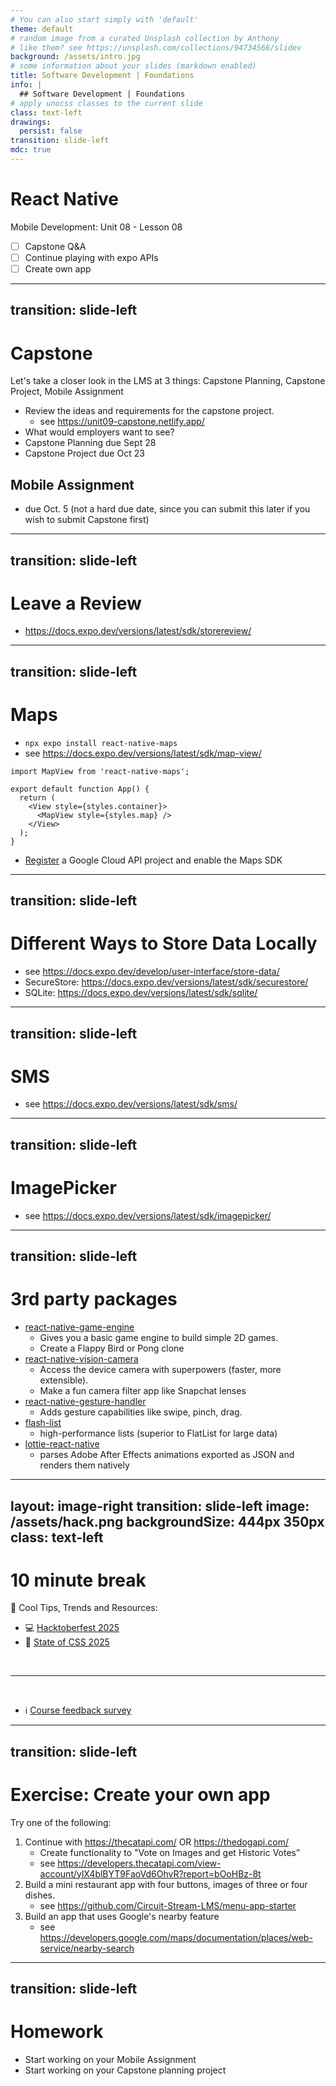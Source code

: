 ```yaml
---
# You can also start simply with 'default'
theme: default
# random image from a curated Unsplash collection by Anthony
# like them? see https://unsplash.com/collections/94734566/slidev
background: /assets/intro.jpg
# some information about your slides (markdown enabled)
title: Software Development | Foundations
info: |
  ## Software Development | Foundations
# apply unocss classes to the current slide
class: text-left
drawings:
  persist: false
transition: slide-left
mdc: true
---
```


# React Native
Mobile Development: Unit 08 - Lesson 08

- [ ] Capstone Q&A
- [ ] Continue playing with expo APIs 
- [ ] Create own app

<div class="abs-br m-6 text-xl">
  <a href="https://github.com/slidevjs/slidev" target="_blank" class="slidev-icon-btn">
    <carbon:logo-github />
  </a>
</div>

<!--
-->
---
transition: slide-left
---

# Capstone 
Let's take a closer look in the LMS at 3 things: Capstone Planning, Capstone Project, Mobile Assignment

- Review the ideas and requirements for the capstone project.
   - see https://unit09-capstone.netlify.app/
- What would employers want to see?
- Capstone Planning due Sept 28
- Capstone Project due Oct 23

## Mobile Assignment 
   - due Oct. 5 (not a hard due date, since you can submit this later if you wish to submit Capstone first)

---
transition: slide-left
---

# Leave a Review

- https://docs.expo.dev/versions/latest/sdk/storereview/

---
transition: slide-left
---

# Maps

- `npx expo install react-native-maps`
- see https://docs.expo.dev/versions/latest/sdk/map-view/
```tsx
import MapView from 'react-native-maps';

export default function App() {
  return (
    <View style={styles.container}>
      <MapView style={styles.map} />
    </View>
  );
}
```

- [Register](https://console.developers.google.com/apis) a Google Cloud API project and enable the Maps SDK


---
transition: slide-left
---

# Different Ways to Store Data Locally

- see https://docs.expo.dev/develop/user-interface/store-data/
- SecureStore: https://docs.expo.dev/versions/latest/sdk/securestore/
- SQLite: https://docs.expo.dev/versions/latest/sdk/sqlite/

---
transition: slide-left
---

# SMS

- see https://docs.expo.dev/versions/latest/sdk/sms/

---
transition: slide-left
---

# ImagePicker

- see https://docs.expo.dev/versions/latest/sdk/imagepicker/

---
transition: slide-left
---

# 3rd party packages

- [react-native-game-engine](https://www.npmjs.com/package/react-native-game-engine)
   - Gives you a basic game engine to build simple 2D games.
   - Create a Flappy Bird or Pong clone
- [react-native-vision-camera](https://www.npmjs.com/package/react-native-vision-camera)
   - Access the device camera with superpowers (faster, more extensible).
   - Make a fun camera filter app like Snapchat lenses
- [react-native-gesture-handler](react-native-gesture-handler)
   - Adds gesture capabilities like swipe, pinch, drag.
- [flash-list](https://www.npmjs.com/package/@shopify/flash-list)
   - high-performance lists (superior to FlatList for large data)
- [lottie-react-native](https://www.npmjs.com/package/lottie-react-native)
   - parses Adobe After Effects animations exported as JSON and renders them natively


---
layout: image-right
transition: slide-left
image: /assets/hack.png
backgroundSize: 444px 350px
class: text-left
---

# 10 minute break

🍦 Cool Tips, Trends and Resources:
- 💻 [Hacktoberfest 2025](https://hacktoberfest.com/)
- 🎨 [State of CSS 2025](https://2025.stateofcss.com/en-US)

<br>
<hr>
<br>

- ℹ️ [Course feedback survey](https://circuitstream.typeform.com/to/ZoyYk7px#course_id=SoftwareAN&instructor=9514)

---
transition: slide-left
---

# Exercise: Create your own app
Try one of the following:

1. Continue with https://thecatapi.com/ OR https://thedogapi.com/
   - Create functionality to "Vote on Images and get Historic Votes”
   - see https://developers.thecatapi.com/view-account/ylX4blBYT9FaoVd6OhvR?report=bOoHBz-8t
2. Build a mini restaurant app with four buttons, images of three or four dishes. 
   - see https://github.com/Circuit-Stream-LMS/menu-app-starter
3. Build an app that uses Google's nearby feature
   - see https://developers.google.com/maps/documentation/places/web-service/nearby-search


---
transition: slide-left
---

# Homework

- Start working on your Mobile Assignment 
- Start working on your Capstone planning project
